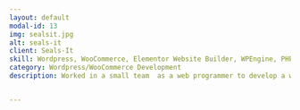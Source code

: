 ```yaml
---
layout: default
modal-id: 13
img: sealsit.jpg
alt: seals-it
client: Seals-It
skill: Wordpress, WooCommerce, Elementor Website Builder, WPEngine, PHP, HTML, CSS, JavaScript, Plugin Development, Theme Customization
category: Wordpress/WooCommerce Development
description: Worked in a small team  as a web programmer to develop a website for Seals-It. This website showcases the services of Seals-It, and provides eCommerce store for online shopping. Received Bronze Award for 2021 Creative Awards presented by The Ad Club of Western Massachusetts.<br><br>Following are some specific tasks that I have worked on. <ul><li>Designed web pages using  Elementor Website Builder </li><li>Migrate existing WooCommerce Store and products data from old web server into new hosting server </li><li>Set up and configure WooCommerce store and products</li><li>Customized theme</li><li>Manage/Backup/Migrate website within WPEngine Dev, Staging, and Production</li></ul><br><button name="button2" onclick="window.open('https://sealsit.com/')"> View Site</button>


---
```

